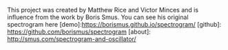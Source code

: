 This project was created by Matthew Rice and Victor Minces and is influence from the work by Boris Smus. You can see his original spectrogram here [demo]:https://borismus.github.io/spectrogram/ [github]: https://github.com/borismus/spectrogram [about]: http://smus.com/spectrogram-and-oscillator/
